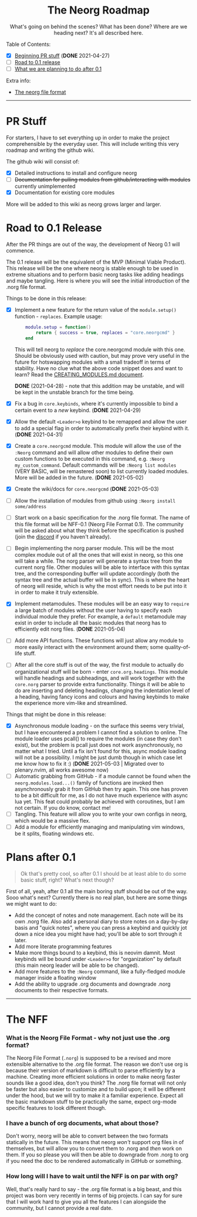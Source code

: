 <div align="center">

# The Neorg Roadmap
What's going on behind the scenes? What has been done? Where are we heading next? It's all described here.

</div>

Table of Contents:
- [x] [Beginning PR stuff](#pr-stuff) (**DONE** 2021-04-27)
- [ ] [Road to 0.1 release](#road-to-01-release)
- [ ] [What we are planning to do after 0.1](#plans-after-01)

Extra info:
- [The neorg file format](#the-nff)

---

# PR Stuff
For starters, I have to set everything up in order to make the project comprehensible by the everyday user. This will include writing this very roadmap and writing the github wiki.

The github wiki will consist of:
- [x] Detailed instructions to install and configure neorg
- [ ] ~~Documentation for pulling modules from github/interacting with modules~~ currently unimplemented
- [x] Documentation for existing core modules

More will be added to this wiki as neorg grows larger and larger.

# Road to 0.1 Release
After the PR things are out of the way, the development of Neorg 0.1 will commence.

The 0.1 release will be the equivalent of the MVP (Minimal Viable Product). This release will be the one where neorg is stable enough to be used in extreme situations and to perform basic neorg tasks like adding headings and maybe tangling.
Here is where you will see the initial introduction of the .norg file format.

Things to be done in this release:
- [x] Implement a new feature for the return value of the `module.setup()` function - `replaces`. Example usage:
	```lua
		module.setup = function()
			return { success = true, replaces = "core.neorgcmd" }
		end
	```
	This will tell neorg to *replace* the core.neorgcmd module with this one. Should be obviously used with caution, but may prove very useful in the future for hotswapping modules with a small tradeoff in terms of stability.
	Have no clue what the above code snippet does and want to learn? Read the [CREATING_MODULES.md document](https://github.com/vhyrro/neorg/wiki/Creating-Modules).

	**DONE** (2021-04-28) - note that this addition may be unstable, and will be kept in the unstable branch for the time being.
- [x] Fix a bug in `core.keybinds`, where it's currently impossible to bind a certain event to a *new* keybind. (**DONE** 2021-04-29)
- [x] Allow the default `<Leader>o` keybind to be remapped and allow the user to add a special flag in order to automatically prefix their keybind with it. (**DONE** 2021-04-31)
- [x] Create a `core.neorgcmd` module. This module will allow the use of the `:Neorg` command and will allow other modules to define their own custom functions to be executed in this command, e.g. `:Neorg my_custom_command`. Default commands will be `:Neorg list modules` (VERY BASIC, will be remastered soon) to list currently loaded modules. More will be added in the future. (**DONE** 2021-05-02)
- [x] Create the wiki/docs for `core.neorgcmd` (**DONE** 2021-05-03)
- [ ] Allow the installation of modules from github using `:Neorg install some/address`
- [ ] Start work on a basic specification for the .norg file format. The name of this file format will be NFF-0.1 (Neorg File Format 0.1). The community will be asked about what they think before the specification is pushed (join the [discord](https://discord.gg/T6EgTAX7ht) if you haven't already).
- [ ] Begin implementing the norg parser module. This will be the most complex module out of all the ones that will exist in neorg, so this one will take a while. The norg parser will generate a syntax tree from the current norg file. Other modules will be able to interface with this syntax tree, and the corresponding buffer will update accordingly (both the syntax tree and the actual buffer will be in sync). This is where the heart of neorg will reside, which is why the most effort needs to be put into it in order to make it truly extensible.
- [x] Implement metamodules. These modules will be an easy way to `require` a large batch of modules without the user having to specify each individual module they prefer. For example, a `default` metamodule may exist in order to include all the basic modules that neorg has to efficiently edit norg files. (**DONE** 2021-05-04)
- [ ] Add more API functions. These functions will just allow any module to more easily interact with the environment around them; some quality-of-life stuff.
- [ ] After all the core stuff is out of the way, the first module to actually do organizational stuff will be born - enter `core.org.headings`. This module will handle headings and subheadings, and will work together with the `core.norg` parser to provide extra functionality. Things it will be able to do are inserting and deleting headings, changing the indentation level of a heading, having fancy icons and colours and having keybinds to make the experience more vim-like and streamlined.

Things that might be done in this release:
- [x] Asynchronous module loading - on the surface this seems very trivial, but I have encountered a problem I cannot find a solution to online. The module loader uses pcall() to require the modules (in case they don't exist), but the problem is pcall just does not work asynchronously, no matter what I tried. Until a fix isn't found for this, async module loading will not be a possibility. I might be just dumb though in which case let me know how to fix it :) (**DONE** 2021-05-03 | Migrated over to plenary.nvim, all works awesome now)
- [ ] Automatic grabbing from GitHub - if a module cannot be found when the `neorg.modules.load...()` family of functions are invoked then asynchronously grab it from GitHub then try again. This one has proven to be a bit difficult for me, as I do not have much experience with async lua yet. This feat could probably be achieved with coroutines, but I am not certain. If you do know, contact me!
- [ ] Tangling. This feature will allow you to write your own configs in neorg, which would be a massive flex.
- [ ] Add a module for efficiently managing and manipulating vim windows, be it splits, floating windows etc.

# Plans after 0.1
> Ok that's pretty cool, so after 0.1 I should be at least able to do some basic stuff, right? What's next though?

First of all, yeah, after 0.1 all the main boring stuff should be out of the way. Sooo what's next? Currently there is no real plan, but here are some things we might want to do:
- Add the concept of notes and note management. Each note will be its own .norg file. Also add a personal diary to store notes on a day-by-day basis and "quick notes", where you can press a keybind and quickly jot down a nice idea you might have had; you'll be able to sort through it later.
- Add more literate programming features
- Make more things bound to a keybind, this is neovim damnit. Most keybinds will be bound under `<Leader>o` for "organization" by default (this main neorg leader will be able to be changed).
- Add more features to the `:Neorg` command, like a fully-fledged module manager inside a floating window
- Add the ability to upgrade .org documents and downgrade .norg documents to their respective formats.

---
# The NFF
### What is the Neorg File Format - why not just use the .org format?
The Neorg File Format (`.norg`) is supposed to be a revised and more extensible alternative to the .org file format. The reason we don't use org is because their version of markdown is difficult to parse efficiently by a machine. Creating more efficient solutions in order to make neorg faster sounds like a good idea, don't you think? The .norg file format will not only be faster but also easier to customize and to build upon; it will be different under the hood, but we will try to make it a familiar experience. Expect all the basic markdown stuff to be practically the same, expect org-mode specific features to look different though.

### I have a bunch of org documents, what about those?
Don't worry, neorg will be able to convert between the two formats statically in the future. This means that neorg *won't* support org files in of themselves, but will allow you to convert them to .norg and *then* work on them. If you so please you will then be able to downgrade from .norg to org if you need the doc to be rendered automatically in GitHub or something.

### How long will I have to wait until the NFF is on par with org?
Well, that's really hard to say - the .org file format is a big beast, and this project was born very recently in terms of big projects. I can say for sure that I will work hard to give you all the features I can alongside the community, but I cannot provide a real date.
